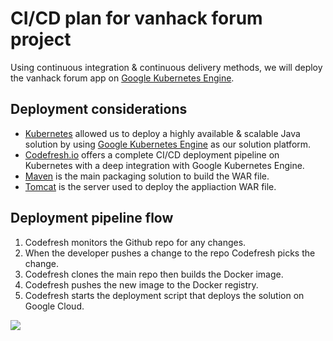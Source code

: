 # CI/CD plan for vanhack forum project

Using continuous integration & continuous delivery methods, we will deploy the vanhack forum app on [Google Kubernetes Engine](https://cloud.google.com/kubernetes-engine/).

## Deployment considerations
- [Kubernetes](https://kubernetes.io/) allowed us to deploy a highly available & scalable Java solution by using [Google Kubernetes Engine](https://cloud.google.com/kubernetes-engine/) as our solution platform.
- [Codefresh.io](https://codefresh.io) offers a complete CI/CD deployment pipeline on Kubernetes with a deep integration with Google Kubernetes Engine.
- [Maven](https://maven.apache.org/) is the main packaging solution to build the WAR file.
- [Tomcat](https://tomcat.apache.org/) is the server used to deploy the appliaction WAR file.


## Deployment pipeline flow
1. Codefresh monitors the Github repo for any changes.
2. When the developer pushes a change to the repo Codefresh picks the change.
3. Codefresh clones the main repo then builds the Docker image.
4. Codefresh pushes the new image to the Docker registry.
5. Codefresh starts the deployment script that deploys the solution on Google Cloud.

![](https://lh6.googleusercontent.com/MVNAe4XNLG2jxXxgRuY16jx823E7Os1uZMGqPn1Su1RFq1w07_x35qCD-WgGaxV8e84mqOPej6Qodyo28hh3=w3360-h1754)